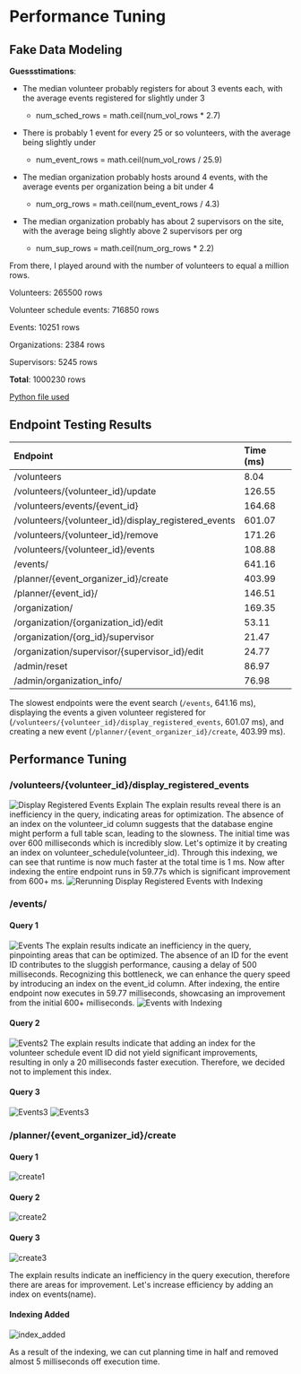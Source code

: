 # Performance Tuning

## Fake Data Modeling

**Guessstimations**:
- The median volunteer probably registers for about 3 events each, with the average events registered for slightly under 3
  - num_sched_rows = math.ceil(num_vol_rows * 2.7)

- There is probably 1 event for every 25 or so volunteers, with the average being slightly under
  - num_event_rows = math.ceil(num_vol_rows / 25.9)

- The median organization probably hosts around 4 events, with the average events per organization being a bit under 4
  - num_org_rows = math.ceil(num_event_rows / 4.3)

- The median organization probably has about 2 supervisors on the site, with the average being slightly above 2 supervisors per org
  - num_sup_rows = math.ceil(num_org_rows * 2.2)

From there, I played around with the number of volunteers to equal a million rows. 

Volunteers: 265500 rows

Volunteer schedule events: 716850 rows

Events: 10251 rows

Organizations: 2384 rows

Supervisors: 5245 rows

**Total**: 1000230 rows

[Python file used](https://github.com/clkodd/volunteer-verse/blob/main/populate_posts.py)


## Endpoint Testing Results

| Endpoint                                             | Time (ms) |
| :--------------------------------------------------- | :-------- |
| /volunteers                                          |    8.04   |
| /volunteers/{volunteer_id}/update                    |  126.55   |
| /volunteers/events/{event_id}                        |  164.68   |
| /volunteers/{volunteer_id}/display_registered_events |  601.07   |
| /volunteers/{volunteer_id}/remove                    |  171.26   |
| /volunteers/{volunteer_id}/events                    |  108.88   |
| /events/                                             |  641.16   |
| /planner/{event_organizer_id}/create                 |  403.99   |
| /planner/{event_id}/                                 |  146.51   |
| /organization/                                       |  169.35   |
| /organization/{organization_id}/edit                 |   53.11   |
| /organization/{org_id}/supervisor                    |   21.47   |
| /organization/supervisor/{supervisor_id}/edit        |   24.77   |
| /admin/reset                                         |   86.97   |
| /admin/organization_info/                            |   76.98   |


The slowest endpoints were the event search (`/events`, 641.16 ms), displaying the events a given volunteer registered for (`/volunteers/{volunteer_id}/display_registered_events`, 601.07 ms), and creating a new event (`/planner/{event_organizer_id}/create`, 403.99 ms).

## Performance Tuning
### /volunteers/{volunteer_id}/display_registered_events
![Display Registered Events Explain](https://i.imgur.com/VOSaqdq.png)
The explain results reveal there is an inefficiency in the query, indicating areas for optimization. The absence of an index on the volunteer_id column suggests that the database engine might perform a full table scan, leading to the slowness. The initial time was over 600 milliseconds which is incredibly slow. Let's optimize it by creating an index on volunteer_schedule(volunteer_id). Through this indexing, we can see that runtime is now much faster at the total time is 1 ms. Now after indexing the entire endpoint runs in 59.77s which is significant improvement from 600+ ms.
![Rerunning Display Registered Events with Indexing](https://i.imgur.com/NAbhR5A.png)

### /events/

#### Query 1
![Events](https://i.imgur.com/ehX1Fbp.png)
The explain results indicate an inefficiency in the query, pinpointing areas that can be optimized. The absence of an ID for the event ID contributes to the sluggish performance, causing a delay of 500 milliseconds. Recognizing this bottleneck, we can enhance the query speed by introducing an index on the event_id column. After indexing, the entire endpoint now executes in 59.77 milliseconds, showcasing an improvement from the initial 600+ milliseconds.
![Events with Indexing](https://i.imgur.com/8D9VQ6F.png)

#### Query 2
![Events2](https://i.imgur.com/ehX1Fbp.png)
The explain results indicate that adding an index for the volunteer schedule event ID did not yield significant improvements, resulting in only a 20 milliseconds faster execution. Therefore, we decided not to implement this index. 

#### Query 3
![Events3](https://i.imgur.com/peK426T.png)
![Events3](https://i.imgur.com/peK426T.png)

### /planner/{event_organizer_id}/create
#### Query 1
![create1](https://i.imgur.com/CbYXSmS.png)

#### Query 2
![create2](https://i.imgur.com/1cnqH6r.png)

#### Query 3
![create3](https://i.imgur.com/iClKx6n.png)

The explain results indicate an inefficiency in the query execution, therefore there are areas for improvement. Let's increase efficiency by adding an index on events(name).

#### Indexing Added
![index_added](https://i.imgur.com/L4z3np2.png)

As a result of the indexing, we can cut planning time in half and removed almost 5 milliseconds off execution time.
